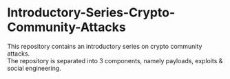 # Introductory-Series-Crypto-Community-Attacks
This repository contains an introductory series on crypto community attacks. <br> The repository is separated into 3 components, namely payloads, exploits &amp; social engineering.
